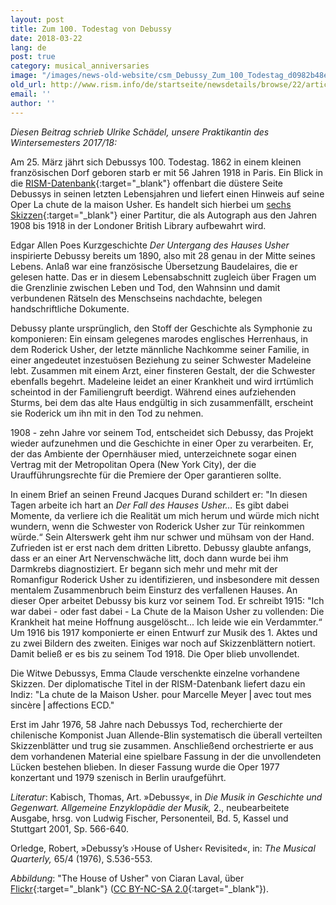 ```yaml
---
layout: post
title: Zum 100. Todestag von Debussy
date: 2018-03-22
lang: de
post: true
category: musical_anniversaries
image: "/images/news-old-website/csm_Debussy_Zum_100_Todestag_d0982b48e7.jpg"
old_url: http://www.rism.info/de/startseite/newsdetails/browse/22/article/64/100th-anniversary-of-claude-debussys-death.html
email: ''
author: ''
---
```


_Diesen Beitrag schrieb Ulrike Schädel, unsere Praktikantin des Wintersemesters 2017/18:_

Am 25. März jährt sich Debussys 100. Todestag. 1862 in einem kleinen französischen Dorf geboren starb er mit 56 Jahren 1918 in Paris. Ein Blick in die [RISM-Datenbank](https://opac.rism.info/search?View=rism&author=debussy){:target="_blank"} offenbart die düstere Seite Debussys in seinen letzten Lebensjahren und liefert einen Hinweis auf seine Oper La chute de la maison Usher. Es handelt sich hierbei um [sechs Skizzen](https://opac.rism.info/search?id=806250140){:target="_blank"} einer Partitur, die als Autograph aus den Jahren 1908 bis 1918 in der Londoner British Library aufbewahrt wird.

Edgar Allen Poes Kurzgeschichte _Der Untergang des Hauses Usher_ inspirierte Debussy bereits um 1890, also mit 28 genau in der Mitte seines Lebens. Anlaß war eine französische Übersetzung Baudelaires, die er gelesen hatte. Das er in diesem Lebensabschnitt zugleich über Fragen um die Grenzlinie zwischen Leben und Tod, den Wahnsinn und damit verbundenen Rätseln des Menschseins nachdachte, belegen handschriftliche Dokumente.

Debussy plante ursprünglich, den Stoff der Geschichte als Symphonie zu komponieren: Ein einsam gelegenes marodes englisches Herrenhaus, in dem Roderick Usher, der letzte männliche Nachkomme seiner Familie, in einer angedeutet inzestuösen Beziehung zu seiner Schwester Madeleine lebt. Zusammen mit einem Arzt, einer finsteren Gestalt, der die Schwester ebenfalls begehrt. Madeleine leidet an einer Krankheit und wird irrtümlich scheintod in der Familiengruft beerdigt. Während eines aufziehenden Sturms, bei dem das alte Haus endgültig in sich zusammenfällt, erscheint sie Roderick um ihn mit in den Tod zu nehmen.

1908 - zehn Jahre vor seinem Tod, entscheidet sich Debussy, das Projekt wieder aufzunehmen und die Geschichte in einer Oper zu verarbeiten. Er, der das Ambiente der Opernhäuser mied, unterzeichnete sogar einen Vertrag mit der Metropolitan Opera (New York City), der die Uraufführungsrechte für die Premiere der Oper garantieren sollte.

In einem Brief an seinen Freund Jacques Durand schildert er: "In diesen Tagen arbeite ich hart an _Der Fall des Hauses Usher…_ Es gibt dabei Momente, da verliere ich die Realität um mich herum und würde mich nicht wundern, wenn die Schwester von Roderick Usher zur Tür reinkommen würde.“ Sein Alterswerk geht ihm nur schwer und mühsam von der Hand. Zufrieden ist er erst nach dem dritten Libretto. Debussy glaubte anfangs, dass er an einer Art Nervenschwäche litt, doch dann wurde bei ihm Darmkrebs diagnostiziert. Er begann sich mehr und mehr mit der Romanfigur Roderick Usher zu identifizieren, und insbesondere mit dessen mentalem Zusammenbruch beim Einsturz des verfallenen Hauses. An dieser Oper arbeitet Debussy bis kurz vor seinem Tod. Er schreibt 1915: "Ich war dabei - oder fast dabei - La Chute de la Maison Usher zu vollenden: Die Krankheit hat meine Hoffnung ausgelöscht... Ich leide wie ein Verdammter.“ Um 1916 bis 1917 komponierte er einen Entwurf zur Musik des 1. Aktes und zu zwei Bildern des zweiten. Einiges war noch auf Skizzenblättern notiert. Damit beließ er es bis zu seinem Tod 1918. Die Oper blieb unvollendet.

Die Witwe Debussys, Emma Claude verschenkte einzelne vorhandene Skizzen. Der diplomatische Titel in der RISM-Datenbank liefert dazu ein Indiz: "La chute de la Maison Usher. pour Marcelle Meyer ⎜avec tout mes sincère ⎜affections ECD."

Erst im Jahr 1976, 58 Jahre nach Debussys Tod, recherchierte der chilenische Komponist Juan Allende-Blin systematisch die überall verteilten Skizzenblätter und trug sie zusammen. Anschließend orchestrierte er aus dem vorhandenen Material eine spielbare Fassung in der die unvollendeten Lücken bestehen blieben. In dieser Fassung wurde die Oper 1977 konzertant und 1979 szenisch in Berlin uraufgeführt.


_Literatur_:
Kabisch, Thomas, Art. »Debussy«, in _Die Musik in Geschichte und Gegenwart. Allgemeine Enzyklopädie der Musik,_ 2., neubearbeitete Ausgabe, hrsg. von Ludwig Fischer, Personenteil, Bd. 5, Kassel und Stuttgart 2001, Sp. 566-640.

Orledge, Robert, »Debussy’s ›House of Usher‹ Revisited«, in: _The Musical Quarterly,_ 65/4 (1976), S.536-553.


_Abbildung_: "The House of Usher" von Ciaran Laval, über [Flickr](https://www.flickr.com/photos/ciaran_laval/19019843280/){:target="_blank"} ([CC BY-NC-SA 2.0](https://creativecommons.org/licenses/by-nc-sa/2.0/){:target="_blank"}).
